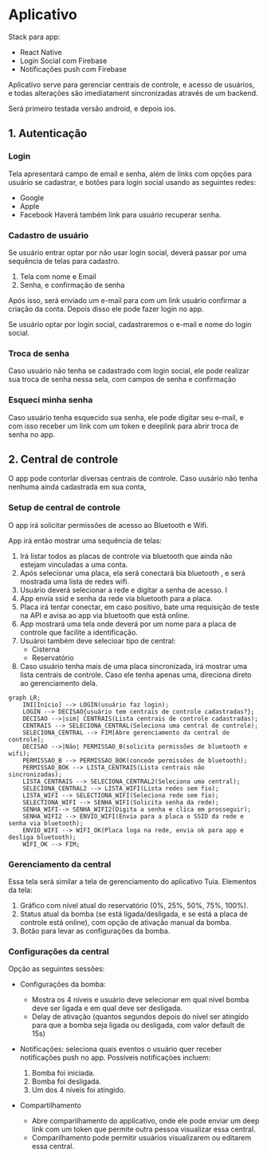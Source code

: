 # Aplicativo

Stack para app:

* React Native
* Login Social com Firebase
* Notificações push com Firebase

Aplicativo serve para gerenciar centrais de controle, e acesso de usuários, e todas alterações são imediatament sincronizadas através de um backend.

Será primeiro testada versão android, e depois ios.

## 1. Autenticação

### Login

Tela apresentará campo de email e senha, além de links com opções para usuário se cadastrar, e botões para login social usando as seguintes redes:

* Google
* Apple
* Facebook
Haverá também link para usuário recuperar senha.

### Cadastro de usuário

Se usuário entrar optar por não usar login social, deverá passar por uma sequência de telas para cadastro.

1. Tela com nome e Email
2. Senha, e confirmação de senha

Após isso, será enviado um e-mail para com um link usuário confirmar a criação da conta. Depois disso ele pode fazer login no app.

Se usuário optar por login social, cadastraremos o e-mail e nome do login social.

### Troca de senha

Caso usuário não tenha se cadastrado com login social, ele pode realizar sua troca de senha nessa sela, com campos de senha e confirmação

### Esqueci minha senha

Caso usuário tenha esquecido sua senha, ele pode digitar seu e-mail, e com isso receber um link com um token e deeplink para abrir troca de senha no app.

## 2. Central de controle

O app pode contorlar diversas centrais de controle. Caso uusário não tenha nenhuma ainda cadastrada em sua conta,

### Setup de central de controle

O app irá solicitar permissões de acesso ao Bluetooth e Wifi.

App irá então mostrar uma sequência de telas:

1. Irá listar todos as placas de controle via bluetooth que ainda não estejam vinculadas a uma conta.
2. Após selecionar uma placa, ela será conectará bia bluetooth , e será mostrada uma lista de redes wifi.
3. Usuário deverá selecionar a rede e digitar a senha de acesso. I
4. App envia ssid e senha da rede via bluetooth para a placa.
5. Placa irá tentar conectar, em caso positivo, bate uma requisição de teste na API e avisa ao app via bluetooth que está online.
6. App mostrará uma tela onde deverá por um nome para a placa de controle que facilite a identificação.
7. Usuároi também deve selecioar tipo de central:
   * Cisterna
   * Reservatório
8. Caso usuário tenha mais de uma placa sincronizada, irá mostrar uma lista centrais de controle. Caso ele tenha apenas uma, direciona direto ao gerenciamento dela.

```mermaid
graph LR;
    INI[Início] --> LOGIN(usuário faz login);
    LOGIN --> DECISAO{usuário tem centrais de controle cadastradas?};
    DECISAO -->|sim| CENTRAIS(Lista centrais de controle cadastradas);
    CENTRAIS --> SELECIONA_CENTRAL(Seleciona uma central de controle);
    SELECIONA_CENTRAL --> FIM[Abre gerenciamento da central de controle];
    DECISAO -->|Não| PERMISSAO_B(solicita permissões de bluetooth e wifi);
    PERMISSAO_B --> PERMISSAO_BOK(concede permissões de bluetooth);
    PERMISSAO_BOK --> LISTA_CENTRAIS(Lista centrais não sincronizadas);
    LISTA_CENTRAIS --> SELECIONA_CENTRAL2(Seleciona uma central);
    SELECIONA_CENTRAL2 --> LISTA_WIFI(Lista redes sem fio);
    LISTA_WIFI --> SELECTIONA_WIFI(Seleciona rede sem fio);
    SELECTIONA_WIFI --> SENHA_WIFI(Solicita senha da rede);
    SENHA_WIFI--> SENHA_WIFI2(Digita a senha e clica em prosseguir);
    SENHA_WIFI2 --> ENVIO_WIFI(Envia para a placa o SSID da rede e senha via bluetooth);
    ENVIO_WIFI --> WIFI_OK(Placa loga na rede, envia ok para app e desliga bluetooth);
    WIFI_OK --> FIM;
```


### Gerenciamento da central

Essa tela será similar a tela de gerenciamento do aplicativo Tuia.
Elementos da tela:

1. Gráfico com nível atual do reservatório (0%, 25%, 50%, 75%, 100%).
2. Status atual da bomba (se está ligada/desligada, e se está a placa de controle está online), com opção de ativação manual da bomba.
3. Botão para levar as configurações da bomba.

### Configurações da central

Opção as seguintes sessões:

* Configurações da bomba:
  * Mostra os 4 níveis e usuário deve selecionar em qual nível bomba deve ser ligada e em qual deve ser desligada.
  * Delay de ativação (quantos segundos depois do nível ser atingido para que a bomba seja ligada ou desligada, com valor default de 15s)

* Notificações: seleciona quais eventos o usuário quer receber notificações push no app. Possiveis notificaçòes incluem:
  1. Bomba foi iniciada.
  2. Bomba foi desligada.
  3. Um dos 4 níveis foi atingido.

* Compartilhamento
  * Abre comparilhamento do applicativo, onde ele pode enviar um deep link com um token que permite outra pessoa visualizar essa central. 
  * Comparilhamento pode permitir usuários visualizarem ou editarem essa central.

    
